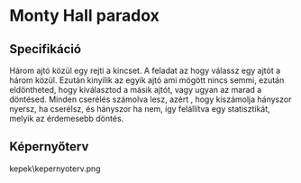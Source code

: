 # Monty Hall paradox
## Specifikáció
Három ajtó közül egy rejti a kincset. A feladat az hogy válassz egy ajtót a három közül. Ezután kinyílik az egyik ajtó ami mögött nincs semmi, ezután eldöntheted, hogy kiválasztod a másik ajtót, vagy ugyan az marad a döntésed. 
Minden cserélés számolva lesz, azért , hogy kiszámolja hányszor nyersz, ha cserélsz, és hányszor ha nem, így felállítva egy statisztikát, melyik az érdemesebb döntés.
## Képernyőterv
kepek\kepernyoterv.png
